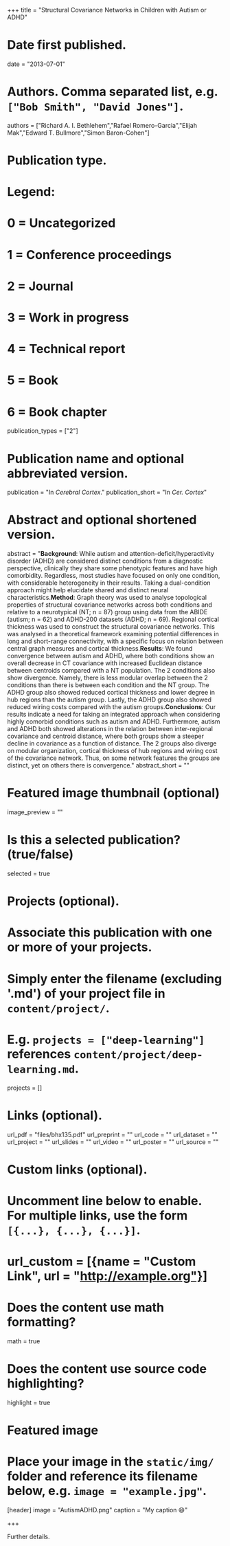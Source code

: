 +++
title = "Structural Covariance Networks in Children with Autism or ADHD"

# Date first published.
date = "2013-07-01"

# Authors. Comma separated list, e.g. `["Bob Smith", "David Jones"]`.
authors = ["Richard A. I. Bethlehem","Rafael Romero-Garcia","Elijah Mak","Edward T. Bullmore","Simon Baron-Cohen"]

# Publication type.
# Legend:
# 0 = Uncategorized
# 1 = Conference proceedings
# 2 = Journal
# 3 = Work in progress
# 4 = Technical report
# 5 = Book
# 6 = Book chapter
publication_types = ["2"]

# Publication name and optional abbreviated version.
publication = "In *Cerebral Cortex*."
publication_short = "In *Cer. Cortex*"

# Abstract and optional shortened version.
abstract = "**Background**: While autism and attention-deficit/hyperactivity disorder (ADHD) are considered distinct conditions from a diagnostic perspective, clinically they share some phenotypic features and have high comorbidity. Regardless, most studies have focused on only one condition, with considerable heterogeneity in their results. Taking a dual-condition approach might help elucidate shared and distinct neural characteristics.**Method**: Graph theory was used to analyse topological properties of structural covariance networks across both conditions and relative to a neurotypical (NT; n = 87) group using data from the ABIDE (autism; n = 62) and ADHD-200 datasets (ADHD; n = 69). Regional cortical thickness was used to construct the structural covariance networks. This was analysed in a theoretical framework examining potential differences in long and short-range connectivity, with a specific focus on relation between central graph measures and cortical thickness.**Results**: We found convergence between autism and ADHD, where both conditions show an overall decrease in CT covariance with increased Euclidean distance between centroids compared with a NT population. The 2 conditions also show divergence. Namely, there is less modular overlap between the 2 conditions than there is between each condition and the NT group. The ADHD group also showed reduced cortical thickness and lower degree in hub regions than the autism group. Lastly, the ADHD group also showed reduced wiring costs compared with the autism groups.**Conclusions**: Our results indicate a need for taking an integrated approach when considering highly comorbid conditions such as autism and ADHD. Furthermore, autism and ADHD both showed alterations in the relation between inter-regional covariance and centroid distance, where both groups show a steeper decline in covariance as a function of distance. The 2 groups also diverge on modular organization, cortical thickness of hub regions and wiring cost of the covariance network. Thus, on some network features the groups are distinct, yet on others there is convergence."
abstract_short = ""

# Featured image thumbnail (optional)
image_preview = ""

# Is this a selected publication? (true/false)
selected = true

# Projects (optional).
#   Associate this publication with one or more of your projects.
#   Simply enter the filename (excluding '.md') of your project file in `content/project/`.
#   E.g. `projects = ["deep-learning"]` references `content/project/deep-learning.md`.
projects = []

# Links (optional).
url_pdf = "files/bhx135.pdf"
url_preprint = ""
url_code = ""
url_dataset = ""
url_project = ""
url_slides = ""
url_video = ""
url_poster = ""
url_source = ""

# Custom links (optional).
#   Uncomment line below to enable. For multiple links, use the form `[{...}, {...}, {...}]`.
# url_custom = [{name = "Custom Link", url = "http://example.org"}]

# Does the content use math formatting?
math = true

# Does the content use source code highlighting?
highlight = true

# Featured image
# Place your image in the `static/img/` folder and reference its filename below, e.g. `image = "example.jpg"`.
[header]
image = "AutismADHD.png"
caption = "My caption 😄"

+++

Further details.
